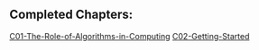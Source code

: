 ## Completed Chapters:

[C01-The-Role-of-Algorithms-in-Computing](https://github.com/AndrewRoe34/CLRS-Solutions/tree/main/C01-The-Role-of-Algorithms-in-Computing)
[C02-Getting-Started](https://github.com/AndrewRoe34/CLRS-Solutions/tree/main/C02-Getting-Started)
